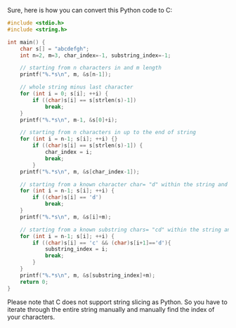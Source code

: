 Sure, here is how you can convert this Python code to C:

```c
#include <stdio.h>
#include <string.h>

int main() {
    char s[] = "abcdefgh"; 
    int n=2, m=3, char_index=-1, substring_index=-1;

    // starting from n characters in and m length 
    printf("%.*s\n", m, &s[n-1]);

    // whole string minus last character
    for (int i = 0; s[i]; ++i) {
        if ((char)s[i] == s[strlen(s)-1])
            break;
    }
    printf("%.*s\n", m-1, &s[0]+i);

    // starting from n characters in up to the end of string 
    for (int i = n-1; s[i]; ++i) {}
        if ((char)s[i] == s[strlen(s)-1]) {
            char_index = i;
            break;
        }
    printf("%.*s\n", m, &s[char_index-1]);

    // starting from a known character char= "d" within the string and of m length 
    for (int i = n-1; s[i]; ++i) {
        if ((char)s[i] == 'd')
            break;
    }
    printf("%.*s\n", m, &s[i]+m);

    // starting from a known substring chars= "cd" within the string and of m length 
    for (int i = n-1; s[i]; ++i) {
        if ((char)s[i] == 'c' && (char)s[i+1]=='d'){
            substring_index = i;
            break;
        }
    }
    printf("%.*s\n", m, &s[substring_index]+m); 
    return 0;
}
```
Please note that C does not support string slicing as Python. So you have to iterate through the entire string manually and manually find the index of your characters.
